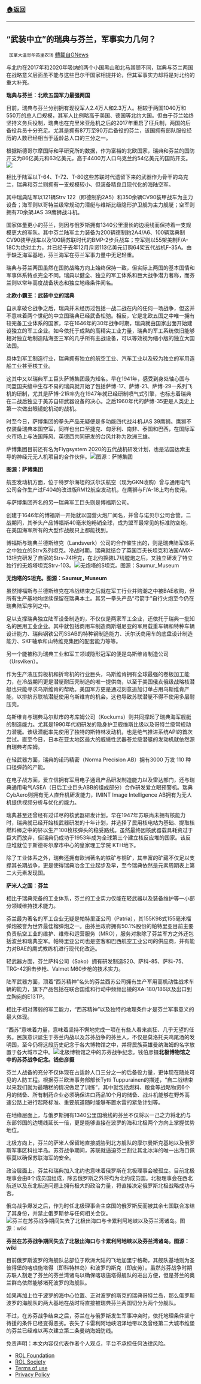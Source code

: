 ###  [:house:返回](README.md)
---


## “武装中立”的瑞典与芬兰，军事实力几何？
` 加拿大温哥华英里农场` [轉載自GNews](https://gnews.org/zh-hans/2587819/)

与北约在2017年和2020年吸纳的两个小国黑山和北马其顿不同，瑞典与芬兰两国在战略意义层面虽不能与这些巴尔干国家相提并论，但其军事实力却将是对北约的重大补充。
 
**瑞典与芬兰：北欧五国军力最强两国**
 
目前，瑞典与芬兰分别拥有现役军人2.4万人和2.3万人。相较于两国1040万和550万的总人口规模，其军人比例略高于美国、德国等北约大国。但由于芬兰始终坚持义务兵役制，瑞典也在克里米亚危机之后的2017年重启了征兵制，两国的后备役兵员十分充足。尤其是拥有87万至90万后备役的芬兰，该国拥有部队服役经历的人数已经相当于适龄总人口的三分之一。
 
根据斯德哥尔摩国际和平研究所的数据，作为富裕的北欧国家，瑞典和芬兰的国防开支为86亿美元和63亿美元，高于4400万人口乌克兰约54亿美元的国防开支。
 ![](https://n.sinaimg.cn/news/crawl/765/w550h215/20220523/51f6-3bf5531ea1400bbcf4c8d50bdc65a02f.jpg) 

相比于陆军以T-64、T-72、T-80这些苏联时代遗留下来的武器作为骨干的乌克兰，瑞典和芬兰则拥有一支规模较小、但装备精良且现代化的海陆空军。
 
其中瑞典陆军以121辆Strv 122（即德制豹2A5）和350余辆CV90装甲战车为主力设备；海军则以哥特兰级常规动力潜艇与维斯比级隐形护卫舰为主力舰艇；空军则拥有70余架JAS 39鹰狮战斗机。
 
国家体量更小的芬兰，则因与俄罗斯拥有1340公里漫长的边境线而保持着一支规模更大的军队。其中芬兰陆军主力装备为200辆德制豹2A4/A6、100辆瑞典制CV90装甲战车以及100辆苏联时代的BMP-2步兵战车；空军则以55架美制F/A-18C为绝对主力，并已经于去年12月斥资113亿美元订购64架五代战机F-35A。由于缺乏海军基地，芬兰海军在芬兰军事力量中无足轻重。
 
瑞典与芬兰两国虽然在国防战略方向上始终保持一致，但实际上两国的基本国情和军事体系特点完全不同。瑞典以健全、独立的军工体系和巨大战争潜力著称，而芬兰则以常年高度战备状态和独立地缘条件闻名。
 
**北欧小霸王：武装中立的瑞典**
 
自从拿破仑战争之后，瑞典并未经历过包括一战二战在内的任何一场战争，但这并不意味着两个世纪的中立国瑞典已经武备松弛。相反，它是北欧五国之中唯一拥有较完备工业体系的国家，早在1646年的30年战争时期，瑞典就由国家出面开始建设独立的军工企业。如今依托于成熟的高精尖工业力量，瑞典的军工系统依旧能够相对独立地制造陆海空三军的几乎所有主战设备，可以等效视为缩小版的独立大国法国。
 
具体到军工制造行业，瑞典拥有独立的航空工业、汽车工业以及较为独立的军用造船工业甚至核工业。
 
这其中又以瑞典军工巨头萨博集团最为知名。早在1941年，感受到身处轴心国与同盟国夹缝中生存不易的瑞典就开始了包括萨博-17、萨博-21、萨博-29一系列飞机的研制，尤其是萨博-21R率先在1947年就已经研制喷气式引擎，也标志着瑞典在二战后独立于美苏自研武器设备的决心。之后1960年代的萨博-35更是人类史上第一次做出眼镜蛇机动的战机。
 
时至今日，萨博集团的拳头产品无疑便是多功能四代战斗机JAS 39鹰狮。鹰狮不仅装备瑞典本国空军，同样也出口至捷克、匈牙利、南非、泰国和巴西，在国际军火市场上与法国阵风、英德西共同研发的台风并称为欧洲三雄。
 
萨博集团目前还有名为Flygsystem 2020的五代战机研发计划，也是法国达索主导的神经元无人机项目的合作伙伴。![图源：萨博集团](https://n.sinaimg.cn/news/crawl/179/w550h429/20220523/c3a5-a1d22fe4283c9c69a36acae2d805005f.jpg)
 
**图源：萨博集团**
 
航空发动机方面，位于特罗尔海坦的沃尔沃航空（现为GKN收购）曾与通用电气公司合作生产过F404的改进版RM12航空发动机，在鹰狮与F/A-18上均有使用。
 
与萨博集团齐名的另一瑞典军工巨头则是博福斯公司。
 
创建于1646年的博福斯一开始就以国营火炮厂闻名，并曾与诺贝尔公司合营。二战期间，其拳头产品博福斯40毫米炮畅销全球，成为盟军最常见的标准防空炮，在美国海军所有的大型作战舰只上都能找到。
 
博福斯与瑞典兰德斯维克（Landsverk）公司的合作催生出的，则是瑞典陆军体系之中独立的Strv系列坦克。冷战时期，瑞典就结合了英国百夫长坦克和法国AMX-13坦克研发了自家的Strv-74坦克，在北约换装L7线膛炮之后，又独立研发了特立独行的无炮塔坦克Strv-103。![无炮塔的S坦克。图源：Saumur_Museum](https://n.sinaimg.cn/news/crawl/104/w550h354/20220523/1755-50509ac1401a706c986f12d3ef97f5e8.jpg)
 
**无炮塔的S坦克。图源：Saumur\_Museum**
 
虽然博福斯与兰德斯维克在冷战结束之后就在军工行业并购潮之中被BAE收购，但所有生产基地均继续保留在瑞典本土。其另一拳头产品“弓箭手”自行火炮至今仍在瑞典陆军序列之中。
 
足以支撑瑞典独立陆军设备制造的，不仅仅是两家军工企业，还依托于瑞典一批知名的民用工业企业。其中就包括商用车制造商斯堪尼亚的军用载重车辆和特种车辆设计能力、瑞典钢铁公司SSAB的特种钢制造能力、沃尔沃商用车的底盘设计制造能力、SKF轴承和山特维克集团的配套能力等等。
 
另一个能被称为瑞典工业和军工领域隐形冠军的便是乌斯维肯制造公司（Ursviken）。
 
作为生产液压剪板机和折弯机的行业巨头，乌斯维肯拥有全球最强的卷板加工能力，在冷战期间更是潜艇耐压壳制造的唯一提供商，以至于美国俄亥俄级战略核潜艇也只能寻求乌斯维肯的帮助。美国军方更是通过刻意追加订单占用乌斯维肯产能，以排挤苏联核潜艇使用乌斯维肯的机会。这也导致苏联潜艇不得不使用多层耐压壳。
 
乌斯维肯与瑞典马尔默市的考库姆公司（Kockums）则共同撑起了瑞典海军舰艇的制造能力。尤其是1990年代初研发的隐身护卫舰维斯比级以及哥特兰级常规动力潜艇。该级潜艇率先使用了独特的斯特林发动机，也是绝气推进系统API的首次尝试。直至今日，日本在亚太地区最大的威慑性武器苍龙级潜艇的发动机就依然源自瑞典考库姆。
 
在轻武器方面，瑞典的诺玛精密（Norma Precision AB）拥有3000 万发 110 种口径弹药的产能。
 
在电子战方面，爱立信拥有军用电子通讯产品研发制造能力以及雷达部门，还与瑞典通用电气ASEA（日后工业巨头ABB的组成部分）合作研发爱立眼预警机。瑞典CybAero则拥有无人直升机研发能力，IMINT Image Intelligence AB拥有为无人机提供视频分析与优化的能力。
 
瑞典甚至还曾经有过详尽的核武器研发计划。早在1947年苏联尚未拥有核能力时，瑞典就已经开始核武器研发的十年计划，并选择了民用核电站为基础、提取核燃料棒之中的钚以生产100枚核弹头的稳妥路线。虽然最终因核武器载具耗资过于巨大而放弃，但瑞典仍成功于1953年成为全球第三个建立核反应堆的国家。该反应堆就位于斯德哥尔摩市中心的皇家理工学院 KTH地下。
 
除了工业体系之外，瑞典还拥有欧洲著名的铁矿与铜矿，其丰富的矿藏不仅足以支撑其长期战争，更是使得瑞典冶金工业起步及早，至今瑞典依然是元素周期表上第二大元素发现国。
 
**萨米人之国：芬兰**
 
相比于瑞典完备的工业体系，芬兰的工业实力仅能在轻武器以及装备维护等一小部分领域维持技术能力。
 
芬兰最为著名的军工企业无疑是帕特里亚公司（Patria），其155K98式155毫米榴弹炮被誉为世界最佳榴弹炮之一。由芬兰政府拥有50.1%股份的帕特里亚目前主要负责航空工业的维护、维修和运营服务（MRO），服务对象除了芬兰军方之外还包括波兰和瑞典空军。帕特里亚公司也是空客和巴西航空工业公司的供应商，并有能力对BAE的鹰式教练机进行现代化改造。
 
轻武器方面，芬兰萨科公司（Sako）拥有研发制造S20、萨科-85、萨科-75、TRG-42狙击步枪、Valmet M60步枪的技术实力。
 
陆军武器方面，顶着“西苏精神”名头的芬兰西苏公司拥有生产军用高机动性战术车辆的能力，旗下产品包括在联合国维和行动中频频出镜的XA-180/186以及出口到立陶宛的E13TP。
 
相比于相对薄弱的军工能力，“西苏精神”以及独特的地理条件才是芬兰军事意义的最大体现。
 
“西苏”意味着力量，意味着坚持不懈地完成一项在有些人看来疯狂、几乎无望的任务。民族意识诞生于芬兰内战以及苏芬战争的芬兰人，不仅是莫洛托夫鸡尾酒的发明国，至今仍将这段历史纪念于各大博物馆之中，并将民族英雄曼纳海姆的名字放置于各大城市之中。![北极博物馆之中的苏芬战争纪念。钱伯彦摄](https://n.sinaimg.cn/news/crawl/455/w550h705/20220523/50db-66f5950b06ad24277e5145e2059bbb3a.jpg)**北极博物馆之中的苏芬战争纪念。钱伯彦摄**
 
芬兰人战备的充分不仅体现在占适龄人口三分之一的后备役力量，更体现在随处可见的人防工程。根据芬兰欧洲事务部部长Tytti Tuppurainen的描述，“自二战结束以来我们就为最糟糕的情况做足了训练”，其中就包括燃料、粮食等战略物资6个月的储备、所有制药企业必须确保进口药品10个月的储备、战斗机能够在野外高速公路上进行起降标准、重要航道随时能够布置水雷的紧急计划等。
 
在地缘层面上，与俄罗斯拥有1340公里国境线的芬兰不仅将以一己之力将北约与东部邻国的边境线延长一倍，更是能够直接在波罗的海和北极两个方向上掌握优势地位。
 
北极方向上，芬兰的萨米人保留地直接威胁到北方舰队的摩尔曼斯克基地以及俄罗斯军事区科拉半岛。苏芬战争期间，苏联就逼迫芬兰割让其北冰洋的唯一出海口佩察莫以确保苏联海军的安全。
 
政治层面上，芬兰和瑞典加入北约也意味着俄罗斯在北极理事会被孤立。目前北极理事会由8个成员国组成，除去俄罗斯之外将均为北约成员国。北极理事会在西北航道以及东北航道问题上拥有极大的政治力量，将直接决定俄罗斯北极战略成功与否。
 
俄乌战争爆发之后，作为时任北极理事会主席国的俄罗斯反而被其余七国联合冻结了其身份，并禁止俄罗斯参与任何相关会议。![芬兰在苏芬战争期间失去了北极出海口与卡累利阿地峡以及芬兰湾诸岛。图源：wiki](https://n.sinaimg.cn/news/crawl/527/w550h777/20220523/5651-e1e17b3fefdcb5fec525c54056e49120.jpg)
 
**芬兰在苏芬战争期间失去了北极出海口与卡累利阿地峡以及芬兰湾诸岛。图源：wiki**
 
目前俄罗斯波罗的海舰队总部位于欧洲大陆的飞地加里宁格勒，其舰队基地则为圣彼得堡的喀琅施塔得（即科特林岛）和波罗的斯克（即皮劳）。虽然苏芬战争时期苏联人割走了芬兰的芬兰湾诸岛以确保喀琅施塔得舰队的进出方便，但是芬兰的奥兰群岛依然能够堵死波罗的海舰队。
 
如果再加上位于波罗的海中心位置、正对波罗的斯克的瑞典哥特兰岛，那么俄罗斯波罗的海舰队的两大基地在战时将直接被瑞典芬兰两国切分为两个分舰队。
 
不过，在苏芬战争结束之后，芬兰在与俄罗斯发生军事冲突时，依托地理条件坚守待援的条件已经变得恶劣。丧失了卡雷利阿地峡沼泽地带以及曾经第二大城市维堡的芬兰已经难以再次建立第二条曼纳海姆防线。

免责声明：本文内容仅代表作者个人观点，平台不承担任何法律风险。
  
- [ROL Foundation](https://rolfoundation.org/)
- [ROL Society](https://rolsociety.org/)
- [Terms of use](https://gnews.org/terms-of-use-3/)
- [Privacy Policy](https://gnews.org/privacy-policy/)
